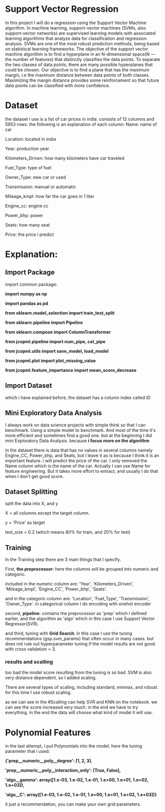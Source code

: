 # Support Vector Regression

In this project I will do a regression using the Support Vector Machine algorithm.
In machine learning, support-vector machines (SVMs, also support-vector networks) are supervised learning models with associated learning algorithms that analyze data for classification and regression analysis.
SVMs are one of the most robust prediction methods, being based on statistical learning frameworks.
The objective of the support vector machine algorithm is to find a hyperplane in an N-dimensional space(N — the number of features) that distinctly classifies the data points.
To separate the two classes of data points, there are many possible hyperplanes that could be chosen. Our objective is to find a plane that has the maximum margin, i.e the maximum distance between data points of both classes. Maximizing the margin distance provides some reinforcement so that future data points can be classified with more confidence.

# Dataset 
the dataset i use is a list of car prices in india.
consists of 12 columns and 5953 rows. the following is an explanation of each column:
Name: name of car

Location: located in india

Year: production year

Kilometers_Driven: how many kilometers have car traveled

Fuel_Type: type of fuel 

Owner_Type: new car or used

Transmission: manual or automatic

Mileage_kmpl: how far the car goes in 1 liter

Engine_cc: engine cc

Power_bhp: power 

Seats: how many seat

Price: the price i predict

# Explanation:
## Import Package
import common package:

**import numpy as np**

**import pandas as pd**


**from sklearn.model_selection import train_test_split**

**from sklearn.pipeline import Pipeline**

**from sklearn.compose import ColumnTransformer**


**from jcopml.pipeline import num_pipe, cat_pipe**

**from jcopml.utils import save_model, load_model**

**from jcopml.plot import plot_missing_value**

**from jcopml.feature_importance import mean_score_decrease**


## Import Dataset
which i have explained before, the dataset has a column index called ID

## Mini Exploratory Data Analysis
I always work on data science projects with simple think so that I can benchmark.
Using a simple model to benchmark. And most of the time it's more efficient and sometimes find a good one. but at the beginning I did mini Exploratory Data Analysis.
because **i focus more on the algorithm**

In the dataset there is data that has no values ​​in several columns namely Engine_CC, Power_bhp, and Seats, but I leave it as is because I think it is an important feature. i will predict the price of the car.
I only removed the Name column which is the name of the car. Actually I can use Name for feature engineering. But it takes more effort to extract, and usually I do that when I don't get good score.

## Dataset Splitting
split the data into X, and y

X = all columns except the target column.

y = 'Price' as target

test_size = 0.2 (which means 80% for train, and 20% for test)

## Training
In the Training step there are 3 main things that I specify.

First, **the preprocessor**: here the columns will be grouped into numeric and categoric.

included in the numeric column are: 'Year', 'Kilometers_Driven', 'Mileage_kmpl', 'Engine_CC', 'Power_bhp', 'Seats'.

and in the categoric column are: 'Location', 'Fuel_Type', 'Transmission', 'Owner_Type'.
in categorical column I do encoding with onehot encoder

second, **pipeline**: contains the preprocessor as 'prep' which I defined earlier, and the algorithm as 'algo' which in this case I use Support Vector Regressor(SVR).

and third, tuning with **Grid Search**: in this case I use the tuning recommendations (gsp.svm_params) that often occur in many cases. but does not rule out hyperparameter tuning if the model results are not good.
with cross validation = 3.

### results and scalling
too bad the model score resulting from the tuning is so bad.
SVM is also very distance dependent, so I added scaling.

There are several types of scaling, including standard, minmax, and robust. for this time I use robust scaling.

as we can see in the #Scalling can help SVR and KNN on the notebook.
we can see the score increased very much. in the end we have to try everything. in the end the data will choose what kind of model it will use.

# Polynomial Features
in the last attempt, I put Polynomials into the model. 
here the tuning parameter that i used:

**{'prep__numeric__poly__degree': [1, 2, 3]**,

**'prep__numeric__poly__interaction_only': [True, False],**
 
 **'algo__gamma': array([1.e-03, 1.e-02, 1.e-01, 1.e+00, 1.e+01, 1.e+02, 1.e+03]),**
 
 **'algo__C': array([1.e-03, 1.e-02, 1.e-01, 1.e+00, 1.e+01, 1.e+02, 1.e+03])}**
 
 it just a recommendation, you can make your own grid parameters.

